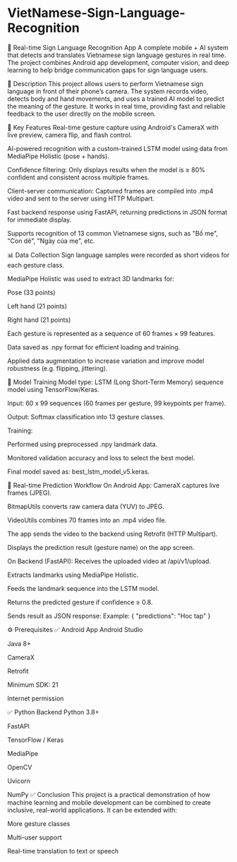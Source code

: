 # VietNamese-Sign-Language-Recognition
🤟 Real-time Sign Language Recognition App
A complete mobile + AI system that detects and translates Vietnamese sign language gestures in real time.
The project combines Android app development, computer vision, and deep learning to help bridge communication gaps for sign language users.

📌 Description
This project allows users to perform Vietnamese sign language in front of their phone’s camera.
The system records video, detects body and hand movements, and uses a trained AI model to predict the meaning of the gesture.
It works in real time, providing fast and reliable feedback to the user directly on the mobile screen.

🚀 Key Features
Real-time gesture capture using Android's CameraX with live preview, camera flip, and flash control.

AI-powered recognition with a custom-trained LSTM model using data from MediaPipe Holistic (pose + hands).

Confidence filtering: Only displays results when the model is ≥ 80% confident and consistent across multiple frames.

Client-server communication: Captured frames are compiled into .mp4 video and sent to the server using HTTP Multipart.

Fast backend response using FastAPI, returning predictions in JSON format for immediate display.

Supports recognition of 13 common Vietnamese signs, such as "Bố mẹ", "Con dê", "Ngày của mẹ", etc.

📊 Data Collection
Sign language samples were recorded as short videos for each gesture class.

MediaPipe Holistic was used to extract 3D landmarks for:

Pose (33 points)

Left hand (21 points)

Right hand (21 points)

Each gesture is represented as a sequence of 60 frames × 99 features.

Data saved as .npy format for efficient loading and training.

Applied data augmentation to increase variation and improve model robustness (e.g. flipping, jittering).

🧠 Model Training
Model type: LSTM (Long Short-Term Memory) sequence model using TensorFlow/Keras.

Input: 60 x 99 sequences (60 frames per gesture, 99 keypoints per frame).

Output: Softmax classification into 13 gesture classes.

Training:

Performed using preprocessed .npy landmark data.

Monitored validation accuracy and loss to select the best model.

Final model saved as: best_lstm_model_v5.keras.

🔄 Real-time Prediction Workflow
On Android App:
CameraX captures live frames (JPEG).

BitmapUtils converts raw camera data (YUV) to JPEG.

VideoUtils combines 70 frames into an .mp4 video file.

The app sends the video to the backend using Retrofit (HTTP Multipart).

Displays the prediction result (gesture name) on the app screen.

On Backend (FastAPI):
Receives the uploaded video at /api/v1/upload.

Extracts landmarks using MediaPipe Holistic.

Feeds the landmark sequence into the LSTM model.

Returns the predicted gesture if confidence ≥ 0.8.

Sends result as JSON response:
Example: { "predictions": "Hoc tap" }

⚙️ Prerequisites
✅ Android App
Android Studio

Java 8+

CameraX

Retrofit

Minimum SDK: 21

Internet permission

✅ Python Backend
Python 3.8+

FastAPI

TensorFlow / Keras

MediaPipe

OpenCV

Uvicorn

NumPy
✅ Conclusion
This project is a practical demonstration of how machine learning and mobile development can be combined to create inclusive, real-world applications.
It can be extended with:

More gesture classes

Multi-user support

Real-time translation to text or speech

